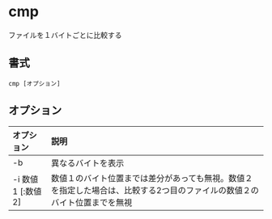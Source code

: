 # cmp

ファイルを１バイトごとに比較する

## 書式

```
cmp [オプション]
```

## オプション

|オプション|説明|
|:--|:--|
|-b|異なるバイトを表示|
|-i 数値1 [:数値2]|数値１のバイト位置までは差分があっても無視。数値２を指定した場合は、比較する2つ目のファイルの数値２のバイト位置までを無視|
